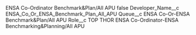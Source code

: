 <?xml version="1.0" encoding="UTF-8"?>
<CustomMetadata xmlns="http://soap.sforce.com/2006/04/metadata" xmlns:xsi="http://www.w3.org/2001/XMLSchema-instance" xmlns:xsd="http://www.w3.org/2001/XMLSchema">
    <label>ENSA Co-Ordinator Benchmark&amp;Plan/All APU</label>
    <protected>false</protected>
    <values>
        <field>Developer_Name__c</field>
        <value xsi:type="xsd:string">ENSA_Co_Or_ENSA_Benchmark_Plan_All_APU</value>
    </values>
    <values>
        <field>Queue__c</field>
        <value xsi:type="xsd:string">ENSA Co-Or-ENSA Benchmark&amp;Plan/All APU</value>
    </values>
    <values>
        <field>Role__c</field>
        <value xsi:type="xsd:string">TOP THOR ENSA Co-Ordinator-ENSA Benchmarking&amp;Planning/All APU</value>
    </values>
</CustomMetadata>
